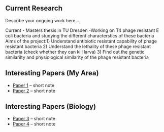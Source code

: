 <div class="cards">
  <div class="card">
    <h2>Current Research</h2>
    <p>Describe your ongoing work here...</p>
    Current - Masters thesis in TU Dresden 
    -Working on T4 phage resistant E coli bacteria and studying the different characterstics of these bacteria 
    Aims of the project:1) Understand antibiotic resistant capability of phage resistant bacteria 
                        2) Understand the lethality of these phage resistant bacteria (check whether they can kill larva)
                        3) Find out the genetic similarilty and physiological similarity of the phage resistant bacteria 
    
  </div>
  <div class="card">
    <h2>Interesting Papers (My Area)</h2>
    <ul>
      <li><a href="link-to-paper1">Paper 1</a> – short note</li>
      <li><a href="link-to-paper2">Paper 2</a> – short note</li>
    </ul>
  </div>
  <div class="card">
    <h2>Interesting Papers (Biology)</h2>
    <ul>
      <li><a href="link-to-paper3">Paper 3</a> – short note</li>
      <li><a href="link-to-paper4">Paper 4</a> – short note</li>
    </ul>
  </div>
</div>
